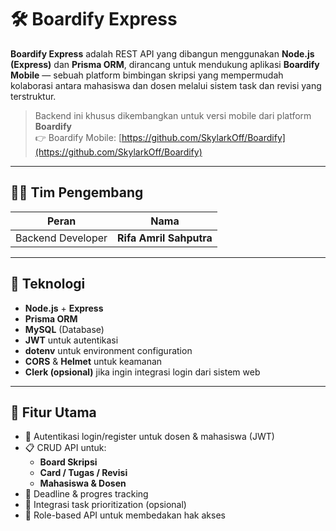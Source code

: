 # 🛠️ Boardify Express

**Boardify Express** adalah REST API yang dibangun menggunakan **Node.js (Express)** dan **Prisma ORM**, dirancang untuk mendukung aplikasi **Boardify Mobile** — sebuah platform bimbingan skripsi yang mempermudah kolaborasi antara mahasiswa dan dosen melalui sistem task dan revisi yang terstruktur.

> Backend ini khusus dikembangkan untuk versi mobile dari platform **Boardify**  
> 👉 Boardify Mobile: [https://github.com/SkylarkOff/Boardify](https://github.com/SkylarkOff/Boardify)

---

## 👨‍💻 Tim Pengembang

| Peran             | Nama                   |
|-------------------|------------------------|
| Backend Developer |**Rifa Amril Sahputra** |

---

## 🧰 Teknologi

- **Node.js** + **Express**
- **Prisma ORM**
- **MySQL** (Database)
- **JWT** untuk autentikasi
- **dotenv** untuk environment configuration
- **CORS** & **Helmet** untuk keamanan
- **Clerk (opsional)** jika ingin integrasi login dari sistem web


---

## 🚀 Fitur Utama

- 🔐 Autentikasi login/register untuk dosen & mahasiswa (JWT)
- 📋 CRUD API untuk:
  - **Board Skripsi**
  - **Card / Tugas / Revisi**
  - **Mahasiswa & Dosen**
- 📅 Deadline & progres tracking
- 🧠 Integrasi task prioritization (opsional)
- 🚀 Role-based API untuk membedakan hak akses

